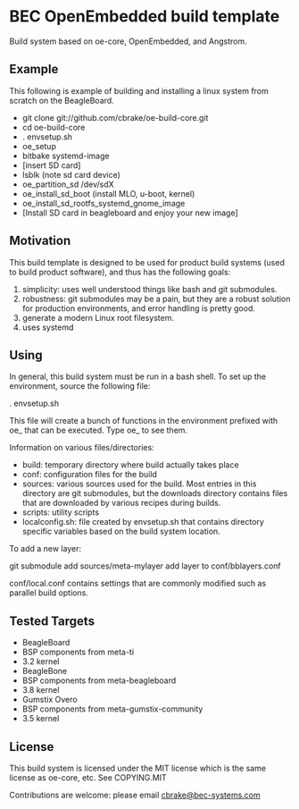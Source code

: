 BEC OpenEmbedded build template
===============================

Build system based on oe-core, OpenEmbedded, and Angstrom.

Example
-------

This following is example of building and installing a linux system from
scratch on the BeagleBoard.

* git clone git://github.com/cbrake/oe-build-core.git
* cd oe-build-core
* . envsetup.sh
* oe_setup
* bitbake systemd-image
* [insert SD card]
* lsblk (note sd card device)
* oe_partition_sd /dev/sdX
* oe_install_sd_boot (install MLO, u-boot, kernel)
* oe_install_sd_rootfs_systemd_gnome_image
* [Install SD card in beagleboard and enjoy your new image]

Motivation
----------

This build template is designed to be used for product
build systems (used to build product software), and thus
has the following goals:

1. simplicity: uses well understood things like bash and
   git submodules.
1. robustness: git submodules may be a pain, but they are
   a robust solution for production environments, and 
   error handling is pretty good.
1. generate a modern Linux root filesystem.
1. uses systemd

Using
-----

In general, this build system must be run in a bash shell.
To set up the environment, source the following file:

. envsetup.sh

This file will create a bunch of functions in the environment
prefixed with oe_ that can be executed.  Type oe_ <tab><tab>
to see them.

Information on various files/directories:
  - build: temporary directory where build actually takes place
  - conf: configuration files for the build
  - sources: various sources used for the build.  Most entries
    in this directory are git submodules, but the downloads
    directory contains files that are downloaded by various
    recipes during builds.
  - scripts: utility scripts
  - localconfig.sh: file created by  envsetup.sh that contains
    directory specific variables based on the build system location.

To add a new layer:

  git submodule add <git URI> sources/meta-mylayer
  add layer to conf/bblayers.conf

conf/local.conf contains settings that are commonly modified such
as parallel build options.

Tested Targets
--------------

* BeagleBoard
 * BSP components from meta-ti
 * 3.2 kernel
* BeagleBone
 * BSP components from meta-beagleboard
 * 3.8 kernel
* Gumstix Overo
 * BSP components from meta-gumstix-community
 * 3.5 kernel

License
-------

This build system is licensed under the MIT license which is the
same license as oe-core, etc.  See COPYING.MIT

Contributions are welcome: please email cbrake@bec-systems.com


